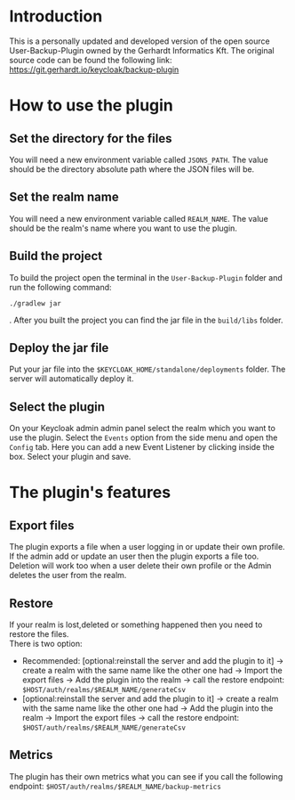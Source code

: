 # Introduction

This is a personally updated and developed version of the open source User-Backup-Plugin owned by the Gerhardt Informatics Kft.
The original source code can be found the following link: https://git.gerhardt.io/keycloak/backup-plugin

# How to use the plugin

## Set the directory for the files

You will need a new environment variable called `JSONS_PATH`. The value should be the
directory absolute path where the JSON files will be.

## Set the realm name

You will need a new environment variable called `REALM_NAME`. The value should be the
realm's name where you want to use the plugin.

## Build the project

To build the project open the terminal in the `User-Backup-Plugin` folder and run the following command: 
```
./gradlew jar
```
. After you built the project you can find the jar file in the `build/libs` folder.

## Deploy the jar file

Put your jar file into the `$KEYCLOAK_HOME/standalone/deployments` folder. The server will automatically deploy it.

## Select the plugin

On your Keycloak admin admin panel select the realm which you want to use the plugin. Select the `Events` option from
the side menu and open the `Config` tab. Here you can add a new Event Listener by clicking inside the box. Select your
plugin and save.

# The plugin's features

## Export files

The plugin exports a file when a user logging in or update their own profile. If the admin add or update an user then
the plugin exports a file too. Deletion will work too when a user delete their own profile or the Admin deletes the user from the realm.

## Restore

If your realm is lost,deleted or something happened then you need to restore the files.  
There is two option:

* Recommended: [optional:reinstall the server and add the plugin to it] -> create a realm with the same name like the
  other one had -> Import the export files -> Add the plugin into the realm -> call the restore
  endpoint: `$HOST/auth/realms/$REALM_NAME/generateCsv`
* [optional:reinstall the server and add the plugin to it] -> create a realm with the same name like the other one had
  -> Add the plugin into the realm ->  Import the export files -> call the restore
  endpoint: `$HOST/auth/realms/$REALM_NAME/generateCsv`

## Metrics

The plugin has their own metrics what you can see if you call the following
endpoint: `$HOST/auth/realms/$REALM_NAME/backup-metrics`
